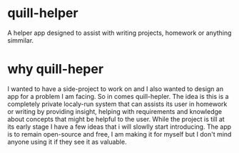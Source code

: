 # quill-helper
A helper app designed to assist with writing projects, homework or anything simmilar.

# why quill-heper
I wanted to have a side-project to work on and I also wanted to design an app for a problem I am facing. So in comes quill-hepler. The idea is this is a completely private localy-run system that can assists its user in homework or writing by providing insight, helping with requirements and knowledge about concepts that might be helpful to the user. While the project is till at its early stage I have a few ideas that i will slowlly start introducing. The app is to remain open-source and free, I am making it for myself but I don't mind anyone using it if they see it as valuable. 
